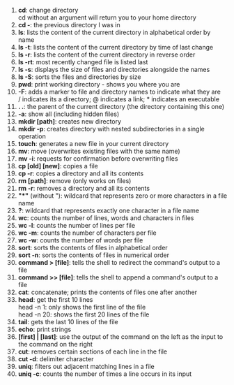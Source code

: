 1. **cd**: change directory
<br>cd without an argument will return you to your home directory
2. **cd -**: the previous directory I was in
3. **ls**: lists the content of the current directory in alphabetical order by name
4. **ls -t**: lists the content of the current directory by time of last change
5. **ls -r**: lists the content of the current directory in reverse order
6. **ls -rt**: most recently changed file is listed last
7. **ls -s**: displays the size of files and directories alongside the names
8. **ls -S**: sorts the files and directories by size
9. **pwd**: print working directory - shows you where you are
10. **-F**: adds a marker to file and directory names to indicate what they are
<br>/ indicates its a directory; @ indicates a link; * indicates an executable
9. **. .**: the parent of the current directory (the directory containing this one)
10. **-a**: show all (including hidden files)
11. **mkdir [path]**: creates new directory
12. **mkdir -p**: creates directory with nested subdirectories in a single operation
13. **touch**: generates a new file in your current directory
14. **mv**: move (overwrites existing files with the same name)
15. **mv -i**: requests for confirmation before overwriting files
16. **cp [old] [new]**: copies a file
17. **cp -r**: copies a directory and all its contents
18. **rm [path]**: remove (only works on files)
19. **rm -r**: removes a directory and all its contents
20. **"*"** (without "): wildcard that represents zero or more characters in a file name
21. **?**: wildcard that represents exactly one character in a file name
22. **wc**: counts the number of lines, words and characters in files
23. **wc -l**: counts the number of lines per file
24. **wc -m**: counts the number of characters per file
25. **wc -w**: counts the number of words per file
26. **sort**: sorts the contents of files in alphabetical order
27. **sort -n**: sorts the contents of files in numerical order
28. **command > [file]**: tells the shell to redirect the command's output to a file
29. **command >> [file]**: tells the shell to append a command's output to a file
30. **cat**: concatenate; prints the contents of files one after another
31. **head**: get the first 10 lines
<br>head -n 1: only shows the first line of the file
<br>head -n 20: shows the first 20 lines of the file
31. **tail**: gets the last 10 lines of the file
32. **echo**: print strings
33. **[first] | [last]**: use the output of the command on the left as the input to the command on the right
34. **cut**: removes certain sections of each line in the file
35. **cut -d**: delimiter character
36. **uniq**: filters out adjacent matching lines in a file
37. **uniq -c**: counts the number of times a line occurs in its input
